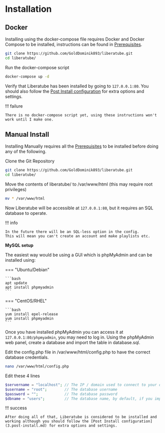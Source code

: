 # Installation

## Docker

Installing using the docker-compose file requires Docker and Docker Compose to be installed, instructions can be found in [Prerequisites](1.prerequisites.md).

```bash
git clone https://github.com/GoldDominik893/liberatube.git
cd liberatube/
```

Run the docker-compose script

```bash
docker-compose up -d
```

Verify that Liberatube has been installed by going to `127.0.0.1:80`. You should also follow the [Post Install configuration](3.post-install.md) for extra options and settings.

!!! failure

    There is no docker-compose script yet, using these instructions won't work until I make one.

## Manual Install

Installing Manually requires all the [Prerequisites](1.prerequisites.md) to be installed before doing any of the following.

Clone the Git Repository

```bash
git clone https://github.com/GoldDominik893/liberatube.git
cd liberatube/
```

Move the contents of liberatube/ to /var/www/html (this may require root privileges)

```bash
mv * /var/www/html
```

Now Liberatube will be accessible at `127.0.0.1:80`, but it requires an SQL database to operate.

!!! info

    In the future there will be an SQL-less option in the config.
    This will mean you can't create an account and make playlists etc.

**MySQL setup**

The easiest way would be using a GUI which is phpMyAdmin and can be installed using:

=== "Ubuntu/Debian"

    ```bash
    apt update
    apt install phpmyadmin
    ```

=== "CentOS/RHEL"

    ```bash
    yum install epel-release
    yum install phpmyadmin
    ```

Once you have installed phpMyAdmin you can access it at `127.0.0.1:80/phpmyadmin`, you may need to log in.
Using the phpMyAdmin web panel, create a database and import the table in database.sql.

Edit the config.php file in /var/www/html/config.php to have the correct database credentials.

```bash
nano /var/www/html/config.php
```

Edit these 4 lines

```php
$servername = "localhost"; // The IP / domain used to connect to your database
$username = "root";        // The database username
$password = "";            // The database password
$dbname = "users";         // The database name, by default, if you imported database.sql it is "users"
```

!!! success

    After doing all of that, Liberatube is considered to be installed and working although you should follow the [Post Install configuration](3.post-install.md) for extra options and settings.
